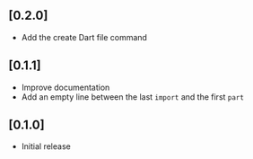 ## [0.2.0]

- Add the create Dart file command

## [0.1.1]

- Improve documentation
- Add an empty line between the last `import` and the first `part`

## [0.1.0]

- Initial release

